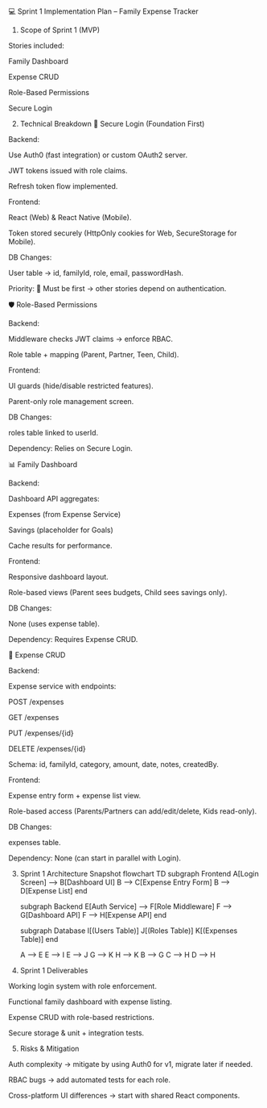 💻 Sprint 1 Implementation Plan – Family Expense Tracker
1. Scope of Sprint 1 (MVP)

Stories included:

Family Dashboard

Expense CRUD

Role-Based Permissions

Secure Login

2. Technical Breakdown
🔑 Secure Login (Foundation First)

Backend:

Use Auth0 (fast integration) or custom OAuth2 server.

JWT tokens issued with role claims.

Refresh token flow implemented.

Frontend:

React (Web) & React Native (Mobile).

Token stored securely (HttpOnly cookies for Web, SecureStorage for Mobile).

DB Changes:

User table → id, familyId, role, email, passwordHash.

Priority: 🚀 Must be first → other stories depend on authentication.

🛡️ Role-Based Permissions

Backend:

Middleware checks JWT claims → enforce RBAC.

Role table + mapping (Parent, Partner, Teen, Child).

Frontend:

UI guards (hide/disable restricted features).

Parent-only role management screen.

DB Changes:

roles table linked to userId.

Dependency: Relies on Secure Login.

📊 Family Dashboard

Backend:

Dashboard API aggregates:

Expenses (from Expense Service)

Savings (placeholder for Goals)

Cache results for performance.

Frontend:

Responsive dashboard layout.

Role-based views (Parent sees budgets, Child sees savings only).

DB Changes:

None (uses expense table).

Dependency: Requires Expense CRUD.

📝 Expense CRUD

Backend:

Expense service with endpoints:

POST /expenses

GET /expenses

PUT /expenses/{id}

DELETE /expenses/{id}

Schema: id, familyId, category, amount, date, notes, createdBy.

Frontend:

Expense entry form + expense list view.

Role-based access (Parents/Partners can add/edit/delete, Kids read-only).

DB Changes:

expenses table.

Dependency: None (can start in parallel with Login).

3. Sprint 1 Architecture Snapshot
flowchart TD
    subgraph Frontend
        A[Login Screen] --> B[Dashboard UI]
        B --> C[Expense Entry Form]
        B --> D[Expense List]
    end

    subgraph Backend
        E[Auth Service] --> F[Role Middleware]
        F --> G[Dashboard API]
        F --> H[Expense API]
    end

    subgraph Database
        I[(Users Table)]
        J[(Roles Table)]
        K[(Expenses Table)]
    end

    A --> E
    E --> I
    E --> J
    G --> K
    H --> K
    B --> G
    C --> H
    D --> H

4. Sprint 1 Deliverables

Working login system with role enforcement.

Functional family dashboard with expense listing.

Expense CRUD with role-based restrictions.

Secure storage & unit + integration tests.

5. Risks & Mitigation

Auth complexity → mitigate by using Auth0 for v1, migrate later if needed.

RBAC bugs → add automated tests for each role.

Cross-platform UI differences → start with shared React components.